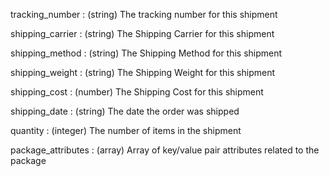 tracking_number
: (string) The tracking number for this shipment

shipping_carrier
: (string) The Shipping Carrier for this shipment

shipping_method
: (string) The Shipping Method for this shipment

shipping_weight
: (string) The Shipping Weight for this shipment

shipping_cost
: (number) The Shipping Cost for this shipment

shipping_date
: (string) The date the order was shipped

quantity
: (integer) The number of items in the shipment

package_attributes
: (array) Array of key/value pair attributes related to the package